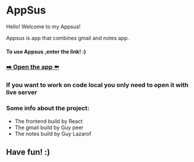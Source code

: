 # AppSus
Hello! 
Welcome to my Appsus!

Appsus is app that combines gmail and notes app.

#### To use Appsus ,enter the link! :)
### [➡️ Open the app ⬅️](https://guypeer1.github.io/AppSus/)

### If you want to work on code local you only need to open it with live server

### Some info about the project:
- The frontend build by React
- The gmail build by Guy peer
- The notes build by Guy Lazarof

## Have fun! :)
